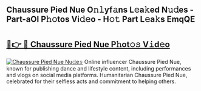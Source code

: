 ## Chaussure Pied Nue O𝚗𝚕yf𝚊ns L𝚎a𝚔ed N𝚞𝚍es - Part-aOI P𝚑𝚘tos Vi𝚍𝚎o - H𝚘𝚝 Part L𝚎a𝚔s EmqQE

# <h2><a href="http://kf45s2.oniu.top/?m=Chaussure+Pied+Nue">🔗👉 🔴 Chaussure Pied Nue P𝚑ot𝚘𝚜 V𝚒d𝚎o</a></h2>

[![Chaussure Pied Nue Nu𝚍e𝚜](https://i.imgur.com/0qMVB7G.gif)](http://kf45s2.oniu.top/?m=Chaussure+Pied+Nue)
Online influencer Chaussure Pied Nue, known for publishing dance and lifestyle content, including performances and vlogs on social media platforms. Humanitarian Chaussure Pied Nue, celebrated for their selfless acts and commitment to helping others.  
